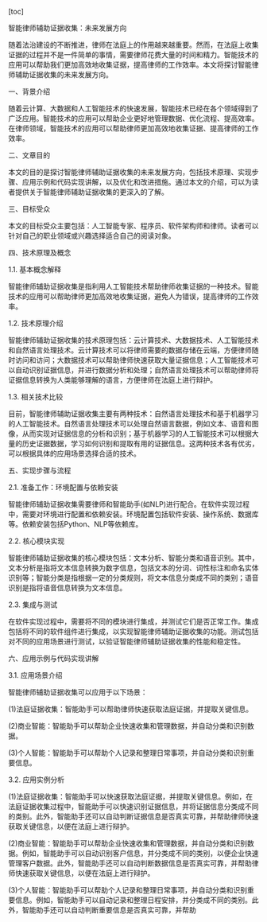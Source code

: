 
[toc]                    
                
                
智能律师辅助证据收集：未来发展方向

随着法治建设的不断推进，律师在法庭上的作用越来越重要。然而，在法庭上收集证据的过程并不是一件简单的事情，需要律师花费大量的时间和精力。智能技术的应用可以帮助我们更加高效地收集证据，提高律师的工作效率。本文将探讨智能律师辅助证据收集的未来发展方向。

一、背景介绍

随着云计算、大数据和人工智能技术的快速发展，智能技术已经在各个领域得到了广泛应用。智能技术的应用可以帮助企业更好地管理数据、优化流程、提高效率。在律师领域，智能技术的应用可以帮助律师更加高效地收集证据、提高律师的工作效率。

二、文章目的

本文的目的是探讨智能律师辅助证据收集的未来发展方向，包括技术原理、实现步骤、应用示例和代码实现讲解，以及优化和改进措施。通过本文的介绍，可以为读者提供关于智能律师辅助证据收集的更深入的了解。

三、目标受众

本文的目标受众主要包括：人工智能专家、程序员、软件架构师和律师。读者可以针对自己的职业领域或兴趣选择适合自己的阅读对象。

四、技术原理及概念

1.1. 基本概念解释

智能律师辅助证据收集是指利用人工智能技术帮助律师收集证据的一种技术。智能技术的应用可以帮助律师更加高效地收集证据，避免人为错误，提高律师的工作效率。

1.2. 技术原理介绍

智能律师辅助证据收集的技术原理包括：云计算技术、大数据技术、人工智能技术和自然语言处理技术。云计算技术可以将律师需要的数据存储在云端，方便律师随时访问和访问；大数据技术可以帮助律师快速获取大量证据信息；人工智能技术可以自动识别证据信息，并进行数据分析和处理；自然语言处理技术可以帮助律师将证据信息转换为人类能够理解的语言，方便律师在法庭上进行辩护。

1.3. 相关技术比较

目前，智能律师辅助证据收集主要有两种技术：自然语言处理技术和基于机器学习的人工智能技术。自然语言处理技术可以处理自然语言数据，例如文本、语音和图像，从而实现对证据信息的分析和识别；基于机器学习的人工智能技术可以根据大量的历史证据数据，学习如何识别和提取有用的证据信息。这两种技术各有优劣，可以根据具体的应用场景选择合适的技术。

五、实现步骤与流程

2.1. 准备工作：环境配置与依赖安装

智能律师辅助证据收集需要律师和智能助手(如NLP)进行配合。在软件实现过程中，需要对环境进行配置和依赖安装。环境配置包括软件安装、操作系统、数据库等。依赖安装包括Python、NLP等依赖库。

2.2. 核心模块实现

智能律师辅助证据收集的核心模块包括：文本分析、智能分类和语音识别。其中，文本分析是指将文本信息转换为数字信息，包括文本的分词、词性标注和命名实体识别等；智能分类是指根据一定的分类规则，将文本信息分类成不同的类别；语音识别是指将语音信息转换为文本信息。

2.3. 集成与测试

在软件实现过程中，需要将不同的模块进行集成，并测试它们是否正常工作。集成包括将不同的软件组件进行集成，以实现智能律师辅助证据收集的功能。测试包括对不同的应用场景进行测试，以验证智能律师辅助证据收集的性能和稳定性。

六、应用示例与代码实现讲解

3.1. 应用场景介绍

智能律师辅助证据收集可以应用于以下场景：

(1)法庭证据收集：智能助手可以帮助律师快速获取法庭证据，并提取关键信息。

(2)商业智能：智能助手可以帮助企业快速收集和管理数据，并自动分类和识别数据。

(3)个人智能：智能助手可以帮助个人记录和整理日常事项，并自动分类和识别重要信息。

3.2. 应用实例分析

(1)法庭证据收集：智能助手可以快速获取法庭证据，并提取关键信息。例如，在法庭证据收集过程中，智能助手可以快速识别证据信息，并将证据信息分类成不同的类别。此外，智能助手还可以自动判断证据信息是否真实可靠，并帮助律师快速获取关键信息，以便在法庭上进行辩护。

(2)商业智能：智能助手可以帮助企业快速收集和管理数据，并自动分类和识别数据。例如，智能助手可以自动识别客户信息，并分类成不同的类别，以便企业快速管理客户数据。此外，智能助手还可以自动判断数据信息是否真实可靠，并帮助律师快速获取关键信息，以便在法庭上进行辩护。

(3)个人智能：智能助手可以帮助个人记录和整理日常事项，并自动分类和识别重要信息。例如，智能助手可以自动记录和整理日程安排，并分类成不同的类别。此外，智能助手还可以自动判断重要信息是否真实可靠，并帮助

